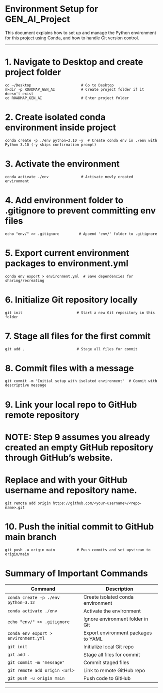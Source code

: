 # Environment Setup for GEN_AI_Project

This document explains how to set up and manage the Python environment for this project using Conda, and how to handle Git version control.

----
# 1. Navigate to Desktop and create project folder
    cd ~/Desktop                       # Go to Desktop
    mkdir -p ROADMAP_GEN_AI            # Create project folder if it doesn't exist
    cd ROADMAP_GEN_AI                  # Enter project folder

# 2. Create isolated conda environment inside project
    conda create -p ./env python=3.10 -y  # Create conda env in ./env with Python 3.10 (-y skips confirmation prompt)

# 3. Activate the environment
    conda activate ./env               # Activate newly created environment

# 4. Add environment folder to .gitignore to prevent committing env files
    echo "env/" >> .gitignore         # Append 'env/' folder to .gitignore

# 5. Export current environment packages to environment.yml
    conda env export > environment.yml  # Save dependencies for sharing/recreating

# 6. Initialize Git repository locally
    git init                         # Start a new Git repository in this folder

# 7. Stage all files for the first commit
    git add .                        # Stage all files for commit

# 8. Commit files with a message
    git commit -m "Initial setup with isolated environment"  # Commit with descriptive message

# 9. Link your local repo to GitHub remote repository
# NOTE: Step 9 assumes you already created an empty GitHub repository through GitHub’s website.
#       Replace <your-username> and <repo-name> with your GitHub username and repository name.
    git remote add origin https://github.com/<your-username>/<repo-name>.git

# 10. Push the initial commit to GitHub main branch
    git push -u origin main          # Push commits and set upstream to origin/main


# Summary of Important Commands

| Command                              | Description                          |
|------------------------------------|------------------------------------|
| `conda create -p ./env python=3.12` | Create isolated conda environment   |
| `conda activate ./env`              | Activate the environment             |
| `echo "env/" >> .gitignore`         | Ignore environment folder in Git    |
| `conda env export > environment.yml` | Export environment packages to YAML |
| `git init`                         | Initialize local Git repo            |
| `git add .`                        | Stage all files for commit           |
| `git commit -m "message"`          | Commit staged files                  |
| `git remote add origin <url>`       | Link to remote GitHub repo           |
| `git push -u origin main`           | Push code to GitHub                  |

-----------------------------------------------------------------------------------------